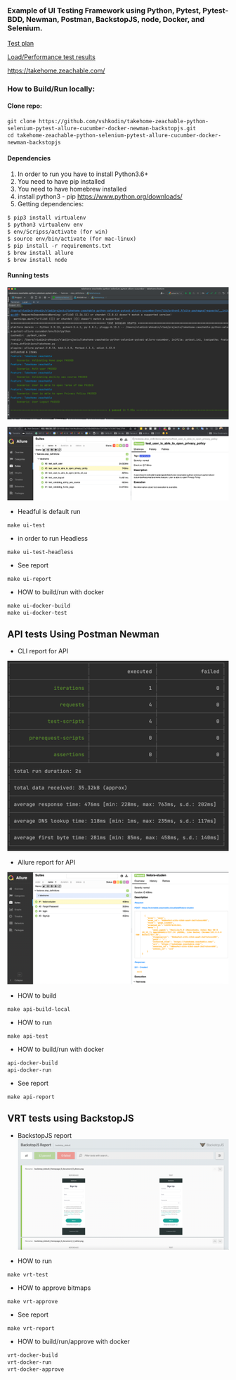 ### Example of UI Testing Framework using Python, Pytest, Pytest-BDD, Newman, Postman, BackstopJS, node, Docker, and Selenium.

[Test plan](https://docs.google.com/document/d/1yU7LNGNEMCRSPuB21Mb32SgAE_WPklTZ4qouoAUmvd8/edit?usp=sharing)

[Load/Performance test results](https://docs.google.com/document/d/1queAzmeWT_8DiEDIP_3EF5jcR_qgWpUf_8R7DeOV1JI/edit?usp=sharing)


https://takehome.zeachable.com/

### How to Build/Run locally:
#### Clone repo:
```
git clone https://github.com/vshkodin/takehome-zeachable-python-selenium-pytest-allure-cucumber-docker-newman-backstopjs.git
cd takehome-zeachable-python-selenium-pytest-allure-cucumber-docker-newman-backstopjs
```
#### Dependencies 
1. In order to run you have to install Python3.6+
2. You need to have pip installed
3. You need to have homebrew installed
4. install python3 - pip  https://www.python.org/downloads/
5. Getting dependencies:
```
$ pip3 install virtualenv
$ python3 virtualenv env
$ env/Scripss/activate (for win)
$ source env/bin/activate (for mac-linux)
$ pip install -r requirements.txt
$ brew install allure
$ brew install node
```

#### Running  tests

![alt text](img/SeleniumResults.png)

![alt text](img/SeleniumAllureResults.png)


* Headful is default run
```
make ui-test 
```

* in order to run Headless

```
make ui-test-headless
```

* See report 

```commandline
make ui-report
```

* HOW to build/run with docker

```commandline
make ui-docker-build
make ui-docker-test
```

## API tests Using Postman Newman
* CLI report for API

![alt text](img/NewmanPostman.png)

* Allure report for API

![alt text](img/allure-report-API.png)

* HOW to build

```
make api-build-local
```

* HOW to run

```
make api-test
```

* HOW to build/run with docker

```commandline
api-docker-build
api-docker-run
```

* See report 

```commandline
make api-report
```


## VRT tests using BackstopJS

* BackstopJS report
![alt text](img/backstopJSReport.png)


* HOW to run

```commandline
make vrt-test
```

* HOW to approve bitmaps

```commandline
make vrt-approve
```

* See report 

```commandline
make vrt-report
```

* HOW to build/run/approve with docker

```commandline
vrt-docker-build
vrt-docker-run
vrt-docker-approve
```
